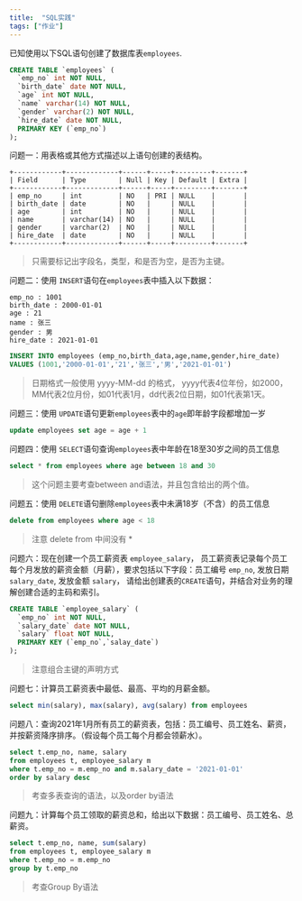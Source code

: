 ```yaml
---
title:  "SQL实践"
tags: ["作业"]
---
```


已知使用以下SQL语句创建了数据库表`employees`.

```sql
CREATE TABLE `employees` (
  `emp_no` int NOT NULL,
  `birth_date` date NOT NULL,
  `age` int NOT NULL,
  `name` varchar(14) NOT NULL,
  `gender` varchar(2) NOT NULL,
  `hire_date` date NOT NULL,
  PRIMARY KEY (`emp_no`)
);
```

问题一：用表格或其他方式描述以上语句创建的表结构。

```
+------------+-------------+------+-----+---------+-------+
| Field      | Type        | Null | Key | Default | Extra |
+------------+-------------+------+-----+---------+-------+
| emp_no     | int         | NO   | PRI | NULL    |       |
| birth_date | date        | NO   |     | NULL    |       |
| age        | int         | NO   |     | NULL    |       |
| name       | varchar(14) | NO   |     | NULL    |       |
| gender     | varchar(2)  | NO   |     | NULL    |       |
| hire_date  | date        | NO   |     | NULL    |       |
+------------+-------------+------+-----+---------+-------+
```

> 只需要标记出字段名，类型，和是否为空，是否为主键。


问题二：使用 `INSERT`语句在`employees`表中插入以下数据：

```text
emp_no : 1001
birth_date : 2000-01-01
age : 21
name : 张三
gender : 男
hire_date : 2021-01-01
```

```sql
INSERT INTO employees (emp_no,birth_data,age,name,gender,hire_date)
VALUES (1001,'2000-01-01','21','张三','男','2021-01-01')
```

> 日期格式一般使用 yyyy-MM-dd 的格式， yyyy代表4位年份，如2000，MM代表2位月份，如01代表1月，dd代表2位日期，如01代表第1天。



问题三：使用 `UPDATE`语句更新`employees`表中的`age`即年龄字段都增加一岁

```sql
update employees set age = age + 1
```

问题四：使用 `SELECT`语句查询`employees`表中年龄在18至30岁之间的员工信息

```sql
select * from employees where age between 18 and 30
```

> 这个问题主要考查between and语法，并且包含给出的两个值。

问题五：使用 `DELETE`语句删除`employees`表中未满18岁（不含）的员工信息

```sql
delete from employees where age < 18
```

> 注意 delete from 中间没有 *

问题六：现在创建一个员工薪资表 `employee_salary`， 员工薪资表记录每个员工每个月发放的薪资金额（月薪），要求包括以下字段：员工编号 `emp_no`, 发放日期 `salary_date`, 发放金额 `salary`， 请给出创建表的`CREATE`语句，并结合对业务的理解创建合适的主码和索引。

```sql
CREATE TABLE `employee_salary` (
  `emp_no` int NOT NULL,
  `salary_date` date NOT NULL,
  `salary` float NOT NULL,
  PRIMARY KEY (`emp_no`,`salay_date`)
);
```

> 注意组合主键的声明方式

问题七：计算员工薪资表中最低、最高、平均的月薪金额。

```sql
select min(salary), max(salary), avg(salary) from employees
```

问题八：查询2021年1月所有员工的薪资表，包括：员工编号、员工姓名、薪资，并按薪资降序排序。（假设每个员工每个月都会领薪水）。

```sql
select t.emp_no, name, salary
from employees t, employee_salary m
where t.emp_no = m.emp_no and m.salary_date = '2021-01-01'
order by salary desc
```

> 考查多表查询的语法，以及order by语法

问题九：计算每个员工领取的薪资总和，给出以下数据：员工编号、员工姓名、总薪资。

```sql
select t.emp_no, name, sum(salary)
from employees t, employee_salary m
where t.emp_no = m.emp_no
group by t.emp_no
```

> 考查Group By语法
